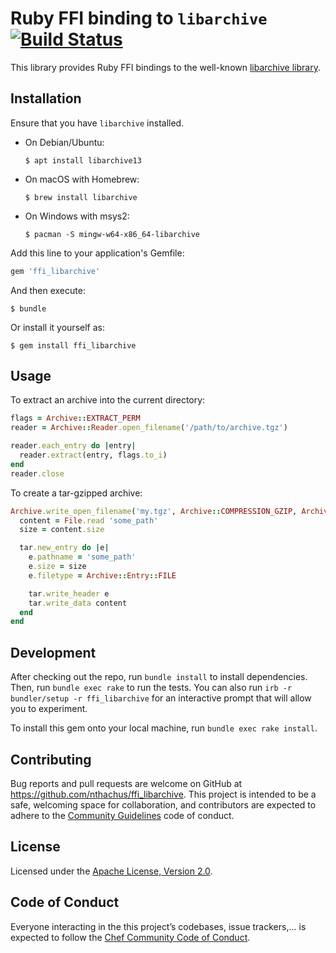 # Ruby FFI binding to `libarchive` [![Build Status](https://travis-ci.org/nthachus/ffi_libarchive.svg?branch=master)](https://travis-ci.org/nthachus/ffi_libarchive)

This library provides Ruby FFI bindings to the well-known [libarchive library](https://www.libarchive.org/).

## Installation

Ensure that you have `libarchive` installed.

- On Debian/Ubuntu:

      $ apt install libarchive13

- On macOS with Homebrew:

      $ brew install libarchive

- On Windows with msys2:

      $ pacman -S mingw-w64-x86_64-libarchive

Add this line to your application's Gemfile:

```ruby
gem 'ffi_libarchive'
```

And then execute:

    $ bundle

Or install it yourself as:

    $ gem install ffi_libarchive

## Usage

To extract an archive into the current directory:

```ruby
flags = Archive::EXTRACT_PERM
reader = Archive::Reader.open_filename('/path/to/archive.tgz')

reader.each_entry do |entry|
  reader.extract(entry, flags.to_i)
end
reader.close
```

To create a tar-gzipped archive:

```ruby
Archive.write_open_filename('my.tgz', Archive::COMPRESSION_GZIP, Archive::FORMAT_TAR_PAX_RESTRICTED) do |tar|
  content = File.read 'some_path'
  size = content.size

  tar.new_entry do |e|
    e.pathname = 'some_path'
    e.size = size
    e.filetype = Archive::Entry::FILE

    tar.write_header e
    tar.write_data content
  end
end
```

## Development

After checking out the repo, run `bundle install` to install dependencies. Then, run `bundle exec rake` to run the tests.
You can also run `irb -r bundler/setup -r ffi_libarchive` for an interactive prompt that will allow you to experiment.

To install this gem onto your local machine, run `bundle exec rake install`.

## Contributing

Bug reports and pull requests are welcome on GitHub at <https://github.com/nthachus/ffi_libarchive>.
This project is intended to be a safe, welcoming space for collaboration, and contributors are expected to adhere to the [Community Guidelines](https://www.chef.io/code-of-conduct/chef-contributor-covenant/) code of conduct.

## License

Licensed under the [Apache License, Version 2.0](http://www.apache.org/licenses/LICENSE-2.0).

## Code of Conduct

Everyone interacting in the this project’s codebases, issue trackers,... is expected to follow the [Chef Community Code of Conduct](https://www.chef.io/code-of-conduct/).
